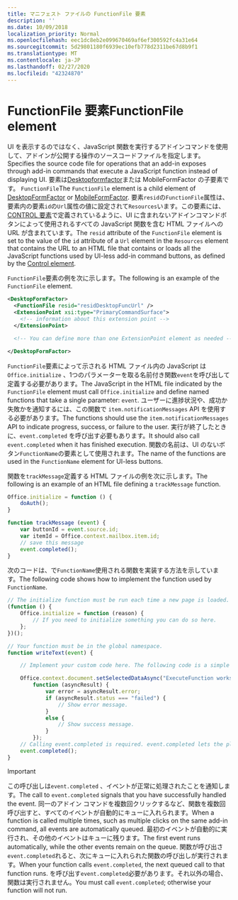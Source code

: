 ```yaml
---
title: マニフェスト ファイルの FunctionFile 要素
description: ''
ms.date: 10/09/2018
localization_priority: Normal
ms.openlocfilehash: eec1dc8eb2e099670469af6ef300592fc4a31e64
ms.sourcegitcommit: 5d29801180f6939ec10efb778d2311be67d8b9f1
ms.translationtype: MT
ms.contentlocale: ja-JP
ms.lasthandoff: 02/27/2020
ms.locfileid: "42324870"
---
```

# <a name="functionfile-element"></a><span data-ttu-id="1fdcb-102">FunctionFile 要素</span><span class="sxs-lookup"><span data-stu-id="1fdcb-102">FunctionFile element</span></span>

<span data-ttu-id="1fdcb-103">UI を表示するのではなく、JavaScript 関数を実行するアドインコマンドを使用して、アドインが公開する操作のソースコードファイルを指定します。</span><span class="sxs-lookup"><span data-stu-id="1fdcb-103">Specifies the source code file for operations that an add-in exposes through add-in commands that execute a JavaScript function instead of displaying UI.</span></span> <span data-ttu-id="1fdcb-104">要素は[Desktopformfactor](desktopformfactor.md)または MobileFormFactor の子要素です。 [](mobileformfactor.md) `FunctionFile`</span><span class="sxs-lookup"><span data-stu-id="1fdcb-104">The `FunctionFile` element is a child element of [DesktopFormFactor](desktopformfactor.md) or [MobileFormFactor](mobileformfactor.md).</span></span> <span data-ttu-id="1fdcb-105">要素`resid`の`FunctionFile`属性は、要素内の要素`id`の`Url`属性の値に設定されて`Resources`います。この要素には、 [CONTROL 要素](control.md)で定義されているように、UI に含まれないアドインコマンドボタンによって使用されるすべての JavaScript 関数を含む HTML ファイルへの URL が含まれています。</span><span class="sxs-lookup"><span data-stu-id="1fdcb-105">The `resid` attribute of the `FunctionFile` element is set to the value of the `id` attribute of a `Url` element in the `Resources` element that contains the URL to an HTML file that contains or loads all  the JavaScript functions used by UI-less add-in command buttons, as defined by the [Control element](control.md).</span></span>

<span data-ttu-id="1fdcb-106">`FunctionFile`要素の例を次に示します。</span><span class="sxs-lookup"><span data-stu-id="1fdcb-106">The following is an example of the `FunctionFile` element.</span></span>

```XML
<DesktopFormFactor>
  <FunctionFile resid="residDesktopFuncUrl" />
  <ExtensionPoint xsi:type="PrimaryCommandSurface">
    <!-- information about this extension point -->
  </ExtensionPoint>

  <!-- You can define more than one ExtensionPoint element as needed -->

</DesktopFormFactor>
```

<span data-ttu-id="1fdcb-107">`FunctionFile`要素によって示される HTML ファイル内の JavaScript は`Office.initialize` 、1つのパラメーターを取る名前付き関数`event`を呼び出して定義する必要があります。</span><span class="sxs-lookup"><span data-stu-id="1fdcb-107">The JavaScript in the HTML file indicated by the `FunctionFile` element must call `Office.initialize` and define named functions that take a single parameter: `event`.</span></span> <span data-ttu-id="1fdcb-108">ユーザーに進捗状況や、成功か失敗かを通知するには、この関数で `item.notificationMessages` API を使用する必要があります。</span><span class="sxs-lookup"><span data-stu-id="1fdcb-108">The functions should use the `item.notificationMessages` API to indicate progress, success, or failure to the user.</span></span> <span data-ttu-id="1fdcb-109">実行が終了したときに、`event.completed` を呼び出す必要もあります。</span><span class="sxs-lookup"><span data-stu-id="1fdcb-109">It should also call `event.completed` when it has finished execution.</span></span> <span data-ttu-id="1fdcb-110">関数の名前は、UI のないボタン`FunctionName`の要素として使用されます。</span><span class="sxs-lookup"><span data-stu-id="1fdcb-110">The name of the functions are used in the `FunctionName` element for UI-less buttons.</span></span>

<span data-ttu-id="1fdcb-111">関数を`trackMessage`定義する HTML ファイルの例を次に示します。</span><span class="sxs-lookup"><span data-stu-id="1fdcb-111">The following is an example of an HTML file defining a `trackMessage` function.</span></span>

```js
Office.initialize = function () {
    doAuth();
}

function trackMessage (event) {
    var buttonId = event.source.id;    
    var itemId = Office.context.mailbox.item.id;
    // save this message
    event.completed();
}
```

<span data-ttu-id="1fdcb-112">次のコードは、で`FunctionName`使用される関数を実装する方法を示しています。</span><span class="sxs-lookup"><span data-stu-id="1fdcb-112">The following code shows how to implement the function used by `FunctionName`.</span></span>

```js
// The initialize function must be run each time a new page is loaded.
(function () {
    Office.initialize = function (reason) {
        // If you need to initialize something you can do so here.
    };
})();

// Your function must be in the global namespace.
function writeText(event) {

    // Implement your custom code here. The following code is a simple example.

    Office.context.document.setSelectedDataAsync("ExecuteFunction works. Button ID=" + event.source.id,
        function (asyncResult) {
            var error = asyncResult.error;
            if (asyncResult.status === "failed") {
                // Show error message.
            }
            else {
                // Show success message.
            }
        });
    // Calling event.completed is required. event.completed lets the platform know that processing has completed.
    event.completed();
}
```

> [!IMPORTANT]
> <span data-ttu-id="1fdcb-113">この呼び出しは`event.completed` 、イベントが正常に処理されたことを通知します。</span><span class="sxs-lookup"><span data-stu-id="1fdcb-113">The call to `event.completed` signals that you have successfully handled the event.</span></span> <span data-ttu-id="1fdcb-114">同一のアドイン コマンドを複数回クリックするなど、関数を複数回呼び出すと、すべてのイベントが自動的にキューに入れられます。</span><span class="sxs-lookup"><span data-stu-id="1fdcb-114">When a function is called multiple times, such as multiple clicks on the same add-in command, all events are automatically queued.</span></span> <span data-ttu-id="1fdcb-115">最初のイベントが自動的に実行され、その他のイベントはキューに残ります。</span><span class="sxs-lookup"><span data-stu-id="1fdcb-115">The first event runs automatically, while the other events remain on the queue.</span></span> <span data-ttu-id="1fdcb-116">関数が呼び出さ`event.completed`れると、次にキューに入れられた関数の呼び出しが実行されます。</span><span class="sxs-lookup"><span data-stu-id="1fdcb-116">When your function calls `event.completed`, the next queued call to that function runs.</span></span> <span data-ttu-id="1fdcb-117">を呼び出す`event.completed`必要があります。それ以外の場合、関数は実行されません。</span><span class="sxs-lookup"><span data-stu-id="1fdcb-117">You must call `event.completed`; otherwise your function will not run.</span></span>
